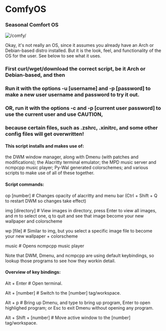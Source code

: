 # ComfyOS
### Seasonal Comfort OS

![/comfy/](/ComfyOS.png)

Okay, it's not really an OS, since it assumes you already have an Arch or Debian-based distro installed.
But it is the look, feel, and functionality of the OS for the user. See below to see what it uses.

### First curl/wget/download the correct script, be it Arch or Debian-based, and then
### Run it with the options -u [username] and -p [password] to make a new user username and password to try it out.
### OR, run it with the options -c and -p [current user password] to use the current user and use CAUTION, 
### because certain files, such as .zshrc, .xinitrc, and some other config files will get overwritten!

#### This script installs and makes use of:

the DWM window manager, along with Dmenu (with patches and modifications);
the Alacritty terminal emulator;
the MPD music server and ncmpcpp music player;
Py-Wal generated colorschemes;
and various scripts to make use of all of these together.

#### Script commands:
op [number] # Changes opacity of alacritty and menu bar (Ctrl + Shift + Q to restart DWM so changes take effect)

img [directory] # View images in directory, press Enter to view all images, and m to select one, q to quit and see that image become your new wallpaper and colorscheme

wp [file] # Similar to img, but you select a specific image file to become your new wallpaper + colorscheme

music # Opens ncmpcpp music player


Note that DWM, Dmenu, and ncmpcpp are using default keybindings, so lookup those programs to see how they workin detail.

#### Overview of key bindings:

Alt + Enter # Open terminal.

Alt + [number] # Switch to the [number] tag/workspace.

Alt + p # Bring up Dmenu, and type to bring up program, Enter to open highlighed program; or Esc to exit Dmenu without opening any program.

Alt + Shift + [number] # Move active window to the [number] tag/workspace.
